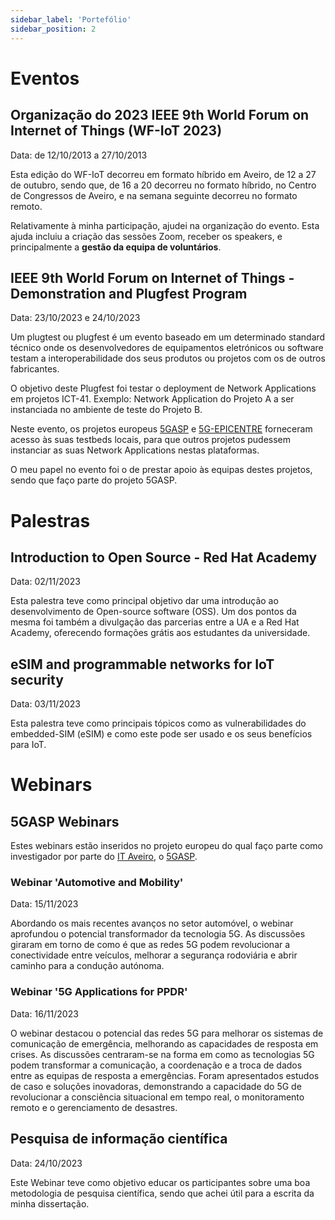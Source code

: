 ```yaml
---
sidebar_label: 'Portefólio'
sidebar_position: 2
---
```


# Eventos

## Organização do 2023 IEEE 9th World Forum on Internet of Things (WF-IoT 2023)

Data: de 12/10/2013 a 27/10/2013

Esta edição do WF-IoT decorreu em formato híbrido em Aveiro, de 12 a 27 de outubro, sendo que, de 16 a 20 decorreu no formato híbrido, no Centro de Congressos de Aveiro, e na semana seguinte decorreu no formato remoto.

Relativamente à minha participação, ajudei na organização do evento. Esta ajuda incluiu a criação das sessões Zoom, receber os speakers, e principalmente a **gestão da equipa de voluntários**.

## IEEE 9th World Forum on Internet of Things - Demonstration and Plugfest Program

Data: 23/10/2023 e 24/10/2023

Um plugtest ou plugfest é um evento baseado em um determinado standard técnico onde os desenvolvedores de equipamentos eletrónicos ou software testam a interoperabilidade dos seus produtos ou projetos com os de outros fabricantes.

O objetivo deste Plugfest foi testar o deployment de Network Applications em projetos ICT-41. Exemplo: Network Application do Projeto A a ser instanciada no ambiente de teste do Projeto B.

Neste evento, os projetos europeus [5GASP](https://www.5gasp.eu/) e [5G-EPICENTRE](https://www.5gepicentre.eu/) forneceram acesso às suas testbeds locais, para que outros projetos pudessem instanciar as suas Network Applications nestas plataformas.

O meu papel no evento foi o de prestar apoio às equipas destes projetos, sendo que faço parte do projeto 5GASP.

# Palestras

## Introduction to Open Source - Red Hat Academy

Data: 02/11/2023

Esta palestra teve como principal objetivo dar uma introdução ao desenvolvimento de Open-source software (OSS). Um dos pontos da mesma foi também a divulgação das parcerias entre a UA e a Red Hat Academy, oferecendo formações grátis aos estudantes da universidade.

## eSIM and programmable networks for IoT security

Data: 03/11/2023

Esta palestra teve como principais tópicos como as vulnerabilidades do embedded-SIM (eSIM) e como este pode ser usado e os seus benefícios para IoT.

# Webinars

## 5GASP Webinars

Estes webinars estão inseridos no projeto europeu do qual faço parte como investigador por parte do [IT Aveiro](https://www.it.pt/ITSites/Index/3), o [5GASP](https://www.5gasp.eu/).

### Webinar 'Automotive and Mobility'

Data: 15/11/2023

Abordando os mais recentes avanços no setor automóvel, o webinar aprofundou o potencial transformador da tecnologia 5G. As discussões giraram em torno de como é que as redes 5G podem revolucionar a conectividade entre veículos, melhorar a segurança rodoviária e abrir caminho para a condução autónoma.

### Webinar '5G Applications for PPDR' 

Data: 16/11/2023

O webinar destacou o potencial das redes 5G para melhorar os sistemas de comunicação de emergência, melhorando as capacidades de resposta em crises. As discussões centraram-se na forma em como as tecnologias 5G podem transformar a comunicação, a coordenação e a troca de dados entre as equipas de resposta a emergências. Foram apresentados estudos de caso e soluções inovadoras, demonstrando a capacidade do 5G de revolucionar a consciência situacional em tempo real, o monitoramento remoto e o gerenciamento de desastres.

## Pesquisa de informação científica

Data: 24/10/2023

Este Webinar teve como objetivo educar os participantes sobre uma boa metodologia de pesquisa científica, sendo que achei útil para a escrita da minha dissertação.